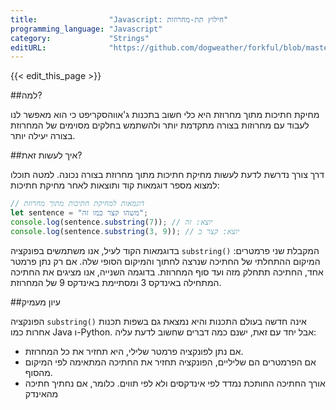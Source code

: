 ```yaml
---
title:                "Javascript: חילוץ תת-מחרוזות"
programming_language: "Javascript"
category:             "Strings"
editURL:              "https://github.com/dogweather/forkful/blob/master/content/he/javascript/extracting-substrings.md"
---
```


{{< edit_this_page >}}

##למה?

מחיקת חתיכות מתוך מחרוזת היא כלי חשוב בתכנות ג'אווהסקריפט כי הוא מאפשר לנו לעבוד עם מחרוזות בצורה מתקדמת יותר ולהשתמש בחלקים מסוימים של המחרוזת בצורה יעילה יותר.

##איך לעשות זאת?

דרך צורך נדרשת לדעת לעשות מחיקת חתיכות מתוך מחרוזת בצורה נכונה. למטה תוכלו למצוא מספר דוגמאות קוד ותוצאות לאחר מחיקת חתיכות:

```Javascript
// דוגמאות למחיקת חתיכות מתוך מחרוזת
let sentence = "משהו קצר כמו זה";
console.log(sentence.substring(7)); // יוצא: זה
console.log(sentence.substring(3, 9)); // יוצא: קצר כ
```

בדוגמאות הקוד לעיל, אנו משתמשים בפונקציה `substring()` המקבלת שני פרמטרים: המיקום ההתחלתי של החתיכה שנרצה לחתוך והמיקום הסופי שלה. אם רק נתן פרמטר אחד, החתיכה תתחלק מזה ועד סוף המחרוזת. בדוגמה השנייה, אנו מציגים את החתיכה המתחילה באינדקס 3 ומסתיימת באינדקס 9 של המחרוזת.

##עיון מעמיק

הפונקציה `substring()` אינה חדשה בעולם התכנות והיא נמצאת גם בשפות תכנות אחרות כמו Java ו-Python. אבל יחד עם זאת, ישנם כמה דברים שחשוב לדעת עליה:

- אם נתן לפונקציה פרמטר שלילי, היא תחזיר את כל המחרוזת.
- אם הפרמטרים הם שליליים, הפונקציה תחזיר את החתיכה המתאימה לפי המיקום מהסוף.
- אורך החתיכה החותכת נמדד לפי אינדקסים ולא לפי תווים. כלומר, אם נחתיך חתיכה מהאינדק